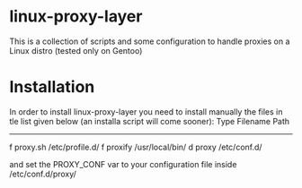 linux-proxy-layer
=================

This is a collection of scripts and some configuration to handle proxies on a Linux distro (tested only on Gentoo)

Installation
=================
In order to install linux-proxy-layer you need to install manually the files in tle list given below (an installa script will come sooner):
Type	 Filename   	      	Path
-------- -------------------	---------------------------
f  	 proxy.sh		/etc/profile.d/
f  	 proxify		/usr/local/bin/
d  	 proxy			/etc/conf.d/

and set the PROXY_CONF var to your configuration file inside /etc/conf.d/proxy/
